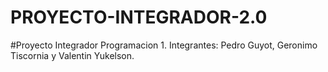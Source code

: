 # PROYECTO-INTEGRADOR-2.0
#Proyecto Integrador Programacion 1. Integrantes: Pedro Guyot, Geronimo Tiscornia y Valentin Yukelson.